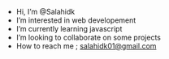 - Hi, I’m @Salahidk
- I’m interested in web developement
- I’m currently learning javascript
- I’m looking to collaborate on some projects
- How to reach me ; salahidk01@gmail.com

<!---
Salahidk/Salahidk is a ✨ special ✨ repository because its `README.md` (this file) appears on your GitHub profile.
You can click the Preview link to take a look at your changes.
--->
